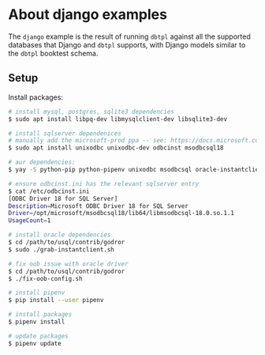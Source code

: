 # About django examples

The `django` example is the result of running `dbtpl` against all the supported
databases that Django and `dbtpl` supports, with Django models similar to the
`dbtpl` booktest schema.

## Setup

Install packages:

```sh
# install mysql, postgres, sqlite3 dependencies
$ sudo apt install libpq-dev libmysqlclient-dev libsqlite3-dev

# install sqlserver dependenices
# manually add the microsoft-prod ppa -- see: https://docs.microsoft.com/en-us/sql/connect/odbc/linux-mac/installing-the-microsoft-odbc-driver-for-sql-server?view=sql-server-ver15
$ sudo apt install unixodbc unixodbc-dev odbcinst msodbcsql18

# aur dependencies:
$ yay -S python-pip python-pipenv unixodbc msodbcsql oracle-instantclient-sdk oracle-instantclient-sqlplus oracle-instantclient-tools

# ensure odbcinst.ini has the relevant sqlserver entry
$ cat /etc/odbcinst.ini
[ODBC Driver 18 for SQL Server]
Description=Microsoft ODBC Driver 18 for SQL Server
Driver=/opt/microsoft/msodbcsql18/lib64/libmsodbcsql-18.0.so.1.1
UsageCount=1

# install oracle dependencies
$ cd /path/to/usql/contrib/godror
$ sudo ./grab-instantclient.sh

# fix oob issue with oracle driver
$ cd /path/to/usql/contrib/godror
$ ./fix-oob-config.sh

# install pipenv
$ pip install --user pipenv

# install packages
$ pipenv install

# update packages
$ pipenv update
```
